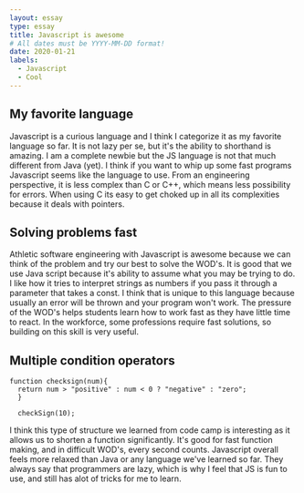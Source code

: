 ```yaml
---
layout: essay
type: essay
title: Javascript is awesome
# All dates must be YYYY-MM-DD format!
date: 2020-01-21
labels:
  - Javascript
  - Cool
---
```


## My favorite language

Javascript is a curious language and I think I categorize it as my favorite language so far. It is not lazy per se, but it's the ability to shorthand is amazing. I am a complete newbie but the JS language is not that much different from Java (yet). I think if you want to whip up some fast programs Javascript seems like the language to use. From an engineering perspective, it is less complex than C or C++, which means less possibility for errors. When using C its easy to get choked up in all its complexities because it deals with pointers. 

## Solving problems fast

Athletic software engineering with Javascript is awesome because we can think of the problem and try our best to solve the WOD's. It is good that we use Java script because it's ability to assume what you may be trying to do. I like how it tries to interpret strings as numbers if you pass it through a parameter that takes a const. I think that is unique to this language because usually an error will be thrown and your program won't work. The pressure of the WOD's helps students learn how to work fast as they have little time to react. In the workforce, some professions require fast solutions, so building on this skill is very useful. 

## Multiple condition operators

```
function checksign(num){
  return num > "positive" : num < 0 ? "negative" : "zero";
  }
  
  checkSign(10);
```

I think this type of structure we learned from code camp is interesting as it allows us to shorten a function significantly. It's good for fast function making, and in difficult WOD's, every second counts. Javascript overall feels more relaxed than Java or any language we've learned so far. They always say that programmers are lazy, which is why I feel that JS is fun to use, and still has alot of tricks for me to learn. 
